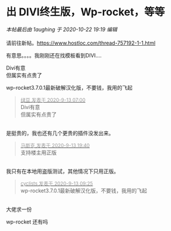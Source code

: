 # 出 DIVI终生版，Wp-rocket，等等


<i class="pstatus"> 本帖最后由 1aughing 于 2020-10-22 19:19 编辑 </i><br />
<br />
请前往新帖。https://www.hostloc.com/thread-757192-1-1.html

有意思。。。。我刚刚还在找模板看到DIVI....

Divi有意 <br />
但属实有点贵了

wp-rocket3.7.0.1最新破解汉化版，不要钱，我用的飞起

<div class="quote"><blockquote><font size="2"><a href="https://www.hostloc.com/forum.php?mod=redirect&amp;goto=findpost&amp;pid=9161978&amp;ptid=743191" target="_blank"><font color="#999999">绿豆 发表于 2020-9-13 07:00</font></a></font><br />
Divi有意 <br />
但属实有点贵了</blockquote></div><br />
是挺贵的，我也还有几个更贵的插件没发出来。

<div class="quote"><blockquote><font size="2"><a href="https://www.hostloc.com/forum.php?mod=redirect&amp;goto=findpost&amp;pid=9164593&amp;ptid=743191" target="_blank"><font color="#999999">马斯克 发表于 2020-9-13 19:40</font></a></font><br />
支持楼主用正版</blockquote></div><br />
我只有在本地用盗版测试，其他情况下只用正版。 <img src="static/image/smiley/default/victory.gif" smilieid="14" border="0" alt="" />

<div class="quote"><blockquote><font size="2"><a href="https://www.hostloc.com/forum.php?mod=redirect&amp;goto=findpost&amp;pid=9162185&amp;ptid=743191" target="_blank"><font color="#999999">cyclists 发表于 2020-9-13 09:25</font></a></font><br />
wp-rocket3.7.0.1最新破解汉化版，不要钱，我用的飞起</blockquote></div><br />
大佬求一份

wp-rocket 还有吗<img id="aimg_hm77b" onclick="zoom(this, this.src, 0, 0, 0)" class="zoom" src="https://cdn.jsdelivr.net/gh/hishis/forum-master/public/images/patch.gif" onmouseover="img_onmouseoverfunc(this)" onload="thumbImg(this)" border="0" alt="" />
